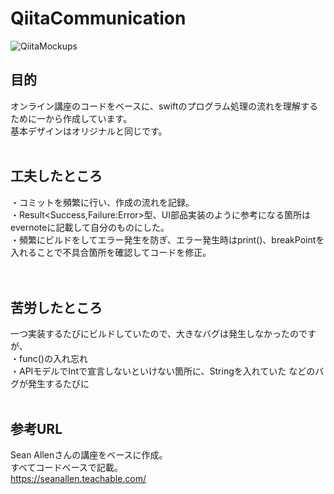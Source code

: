 # QiitaCommunication

![QiitaMockups](https://user-images.githubusercontent.com/46615146/75111962-a3ad4400-5682-11ea-94fa-fcb422b2fee6.jpg)

## 目的
オンライン講座のコードをベースに、swiftのプログラム処理の流れを理解するために一から作成しています。
<br>
基本デザインはオリジナルと同じです。
<br>
<br>
## 工夫したところ
・コミットを頻繁に行い、作成の流れを記録。
<br>
・Result<Success,Failure:Error>型、UI部品実装のように参考になる箇所はevernoteに記載して自分のものにした。
<br>
・頻繁にビルドをしてエラー発生を防ぎ、エラー発生時はprint()、breakPointを入れることで不具合箇所を確認してコードを修正。
<br>
<br>
<br>
## 苦労したところ
一つ実装するたびにビルドしていたので、大きなバグは発生しなかったのですが、
<br>
・func()の入れ忘れ
<br>
・APIモデルでIntで宣言しないといけない箇所に、Stringを入れていた
などのバグが発生するたびに
<br>
<br>
## 参考URL
Sean Allenさんの講座をベースに作成。
<br>
すべてコードベースで記載。
<br>
https://seanallen.teachable.com/

